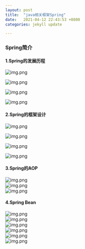 ```yaml
---
layout: post
title:  "java相关框架Spring"
date:   2021-04-12 22:43:53 +0800
categories: jekyll update

---
```

 
### Spring简介

#### 1.Spring的发展历程

![img.png][spring00]  

![img.png][spring01]  

![img.png][spring02]  

![img.png][spring03]  

#### 2.Spring的框架设计

![img.png][spring04] 

![img.png][spring05]  

![img.png][spring06]  

![img.png][spring07]

#### 3.Spring的AOP

![img.png][spring08]  
![img.png][spring09]  
![img.png][spring10]  

#### 4.Spring Bean

![img.png][spring11]  
![img.png][spring12]  
![img.png][spring13]  
![img.png][spring14]  
![img.png][spring15]  
![img.png][spring16]  








































[spring00]: {{site.baseurl}}/assets/images/spring/img.png
[spring01]: {{site.baseurl}}/assets/images/spring/img_1.png
[spring02]: {{site.baseurl}}/assets/images/spring/img_2.png
[spring03]: {{site.baseurl}}/assets/images/spring/img_3.png
[spring04]: {{site.baseurl}}/assets/images/spring/img_4.png
[spring05]: {{site.baseurl}}/assets/images/spring/img_5.png
[spring06]: {{site.baseurl}}/assets/images/spring/img_6.png
[spring07]: {{site.baseurl}}/assets/images/spring/img_7.png
[spring08]: {{site.baseurl}}/assets/images/spring/img_8.png
[spring09]: {{site.baseurl}}/assets/images/spring/img_9.png
[spring10]: {{site.baseurl}}/assets/images/spring/img_10.png
[spring11]: {{site.baseurl}}/assets/images/spring/img_11.png
[spring12]: {{site.baseurl}}/assets/images/spring/img_12.png
[spring13]: {{site.baseurl}}/assets/images/spring/img_13.png
[spring14]: {{site.baseurl}}/assets/images/spring/img_14.png
[spring15]: {{site.baseurl}}/assets/images/spring/img_15.png
[spring16]: {{site.baseurl}}/assets/images/spring/img_16.png
[spring17]: {{site.baseurl}}/assets/images/spring/img_17.png
[spring18]: {{site.baseurl}}/assets/images/spring/img_18.png
[spring19]: {{site.baseurl}}/assets/images/spring/img_19.png
[spring20]: {{site.baseurl}}/assets/images/spring/img_20.png
[spring21]: {{site.baseurl}}/assets/images/spring/img_21.png
[spring22]: {{site.baseurl}}/assets/images/spring/img_22.png
[spring23]: {{site.baseurl}}/assets/images/spring/img_23.png
[spring24]: {{site.baseurl}}/assets/images/spring/img_24.png
[spring25]: {{site.baseurl}}/assets/images/spring/img_25.png
[spring26]: {{site.baseurl}}/assets/images/spring/img_26.png
[spring27]: {{site.baseurl}}/assets/images/spring/img_27.png
[spring28]: {{site.baseurl}}/assets/images/spring/img_28.png